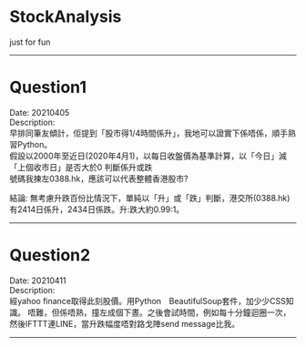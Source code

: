 # StockAnalysis
just for fun

-----------------------------------------------------------------

# Question1  
Date: 20210405  
Description:  
早排同筆友傾計，佢提到「股市得1/4時間係升」，我地可以證實下係唔係，順手熟習Python。  
假設以2000年至近日(2020年4月1)，以每日收盤價為基準計算，以「今日」減「上個收市日」是否大於0 判斷係升或跌  
號碼我揀左0388.hk，應該可以代表整體香港股市?  

結論: 無考慮升跌百份比情況下，單純以「升」或「跌」判斷，港交所(0388.hk)有2414日係升，2434日係跌。升:跌大約0.99:1。  

-----------------------------------------------------------------

# Question2  
Date: 20210411  
Description:  
經yahoo finance取得此刻股價。用Python　BeautifulSoup套件，加少少CSS知識。
唔難，但係唔熟，撞左成個下晝。之後會試時間，例如每十分鐘迴圈一次，然後IFTTT連LINE，當升跌幅度唔對路戈陣send message比我。

-----------------------------------------------------------------
